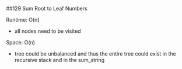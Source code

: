 ##129 Sum Root to Leaf Numbers

Runtime: O(n)
- all nodes need to be visited

Space: O(n)
- tree could be unbalanced and thus the entire tree could exist in the recursive stack and in the sum_string
